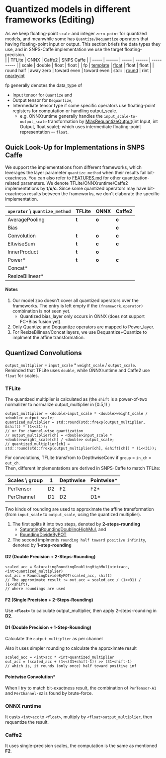 # Quantized models in different frameworks (Editing)
As we keep floating-point `scale` and integer `zero-point` for quantized models, and meanwhile some has `Quantize/Dequantize` operators that having floating-point input or output. This section briefs the data types they use, and in SNPS-Caffe implementation we use the target floating-precision.   
|       | TFLite | ONNX  | Caffe2 | SNPS Caffe |
| ----- | ------ | ----- | ------ | ---------- |
| scale | double | float | float  | 
| fp    | [template](https://github.com/tensorflow/tensorflow/blob/5dcfc51118817f27fad5246812d83e5dccdc5f72/tensorflow/lite/kernels/internal/reference/dequantize.h#L41) |  [float](https://github.com/onnx/onnx/blob/master/docs/Operators.md#outputs-29)   | float | float |
| round half | away zero  | toward even | toward even
| std:: | [round](https://github.com/tensorflow/tensorflow/blob/b58b895a5f64663b88177b1935d39c09fb6278ae/tensorflow/lite/kernels/internal/cppmath.h#L36) | rint | [nearbyint](https://github.com/pytorch/pytorch/blob/c371542efc31b1abfe6f388042aa3ab0cef935f2/caffe2/operators/quantized/int8_utils.h#L51)

fp generally denotes the data_type of  
  * Input tensor for `Quantize` and
  * Output tensor for `Dequantize`,
  * Intermediate tensor type if some specific operators use floating-point registers for computation or handling output_scale.
      * e.g. ONNXruntime generally handles the `input_scale-to-output_scale` transformation by [MlasRequantizeOutput](https://github.com/microsoft/onnxruntime/blob/8d737f977056444a307f1b7f0bcd402fba62d790/onnxruntime/core/mlas/lib/quantize.cpp#L357)(int Input, int Output, float scale); which uses intermediate floating-point representation -- `float`.

## Quick Look-Up for Implementations in SNPS Caffe
We support the implementations from different frameworks, which leverages the layer parameter `quantize_method` when their results fail bit-exactness. You can also refer to [FEATURES.md](https://github.com/foss-for-synopsys-dwc-arc-processors/synopsys-caffe/blob/development/FEATURES.md#custom-quantization-related) for other quantization-related parameters.
We denote TFLite/ONNXruntime/Caffe2 implementations by **t**/**o**/**c**. Since some quantized operators may have bit-exactness results between the frameworks, we don't elaborate the specific implementation.

| `operator` \ `quantize_method` | TFLite |  ONNX | Caffe2|
| ----------- | ------ | ----- | ----- |
| AveragePooling  | **t**  | **o** | **c** |
| Bias        |        |       | **c** |
| Convolution | **t**  | **o** | **c** |
| EltwiseSum  | **t**  | **c** | **c** |
| InnerProduct| **t**  | **o** |       |
| Power*       | **t**  | **o** | **c** |
| Concat*       |  |  |  |
| ResizeBilinear*|   |  |  |


#### Notes
1. Our model zoo doesn't cover all quantized operators over the frameworks. The entry is left empty if the `(framework,operator)` combination is not seen yet.
    * Quantized bias_layer only occurs in ONNX (does not support FC+Bias fusion yet).    
2. Only Quantize and Dequantize operators are mapped to Power_layer.
3. For ResizeBilinear/Concat layers, we use Dequantize+Quantize to implment the affine transformation.
 


## Quantized Convolutions
`output_multiplier` = `input_scale` * `weight_scale` / `output_scale`.  
Reminded that TFLite uses `double`, while ONNXruntime and Caffe2 use `float` for scales.
### TFLite
The quantized multiplier is calculated as (the `shift` is a power-of-two normalizer to normalize output_multiplier in [0.5,1) )
```cpp=
output_multiplier = <double>input_scale * <double>weight_scale / <double> output_scale;
quantized_multiplier = std::round(std::frexp(output_multiplier, &shift) * (1<<31));
// or for channel-wise quantization
// output_multiplier[ch] = <double>input_scale * <double>weight_scale[ch] / <double> output_scale;
// quantized_multiplier[ch] = std::round(std::frexp(output_multiplier[ch], &shift[ch]) * (1<<31));
```

For convolutions, TFLite transfrom to DepthwiseConv if `group` = `in_ch` = `out_ch`.  
Then, different implementations are derived in SNPS-Caffe to match TFLite:

| Scales \ group | 1 | Depthwise | Pointwise* |
| --------- | ------ | --------- | ---------  |
| PerTensor | D2     | F2        |     F2*    |
| PerChannel| D1     | D2        |     D1*

Two kinds of rounding are used to approximate the affine transformation (from `input_scale` to `output_scale`, using the quantized multiplier).
1. The first splits it into two steps, denoted by **2-steps-rounding**
    * [SaturatingRoundingDoublingHighMul](https://github.com/google/gemmlowp/blob/master/fixedpoint/fixedpoint.h#L340), and
    * [RoundingDivideByPOT](https://github.com/google/gemmlowp/blob/master/fixedpoint/fixedpoint.h#L368)
2. The second implments `rounding half toward positive infinity`, denoted by **1-step-rounding**

#### **D2** (Double Precision + 2-Steps-Rounding)
```cpp=
scaled_acc = SaturatingRoundingDoublingHighMul(<int>acc,<int>quantized_multiplier)
out_acc = RoundingDivideByPOT(scaled_acc, shift)
// The approximate result := out_acc = scaled_acc / (1<<31) / (1<<shift),
// where roundings are used
```

#### **F2** (Single Precision + 2-Steps-Rounding)
Use **`<float>`** to calculate output_multiplier, then apply 2-steps-rounding in **D2**.

#### **D1**  (Double Precision + 1-Step-Rounding)
Calculate the `output_multiplier` as per channel

Also it uses simpler rounding to calculate the approximate result
```cpp=
scaled_acc = <int>acc * <int>quantized_multiplier
out_acc = (scaled_acc + (1<<(31+shift-1)) >> (31+shift-1)
// which is, it rounds (only once) half toward positive inf
```

#### **Pointwise Convolution***
When I try to match bit-exactness result, the combination of `PerTensor-A1` and `PerChannel-B2` is found by brute-force.

### ONNX runtime
It casts `<int>acc` to `<float>`, multiply by `<float>output_multiplier`, then requantize the result.

### Caffe2
It uses single-precision scales, the computation is the same as mentioned **F2**.
